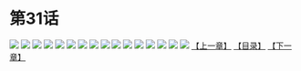 # 第31话
![](https://s2.baozimh.com/scomic/yuekanshaonuyeqijun-chunquan/0/35-3uhr/1.jpg)
![](https://s2.baozimh.com/scomic/yuekanshaonuyeqijun-chunquan/0/35-3uhr/2.jpg)
![](https://s2.baozimh.com/scomic/yuekanshaonuyeqijun-chunquan/0/35-3uhr/3.jpg)
![](https://s2.baozimh.com/scomic/yuekanshaonuyeqijun-chunquan/0/35-3uhr/4.jpg)
![](https://s2.baozimh.com/scomic/yuekanshaonuyeqijun-chunquan/0/35-3uhr/5.jpg)
![](https://s2.baozimh.com/scomic/yuekanshaonuyeqijun-chunquan/0/35-3uhr/6.jpg)
![](https://s2.baozimh.com/scomic/yuekanshaonuyeqijun-chunquan/0/35-3uhr/7.jpg)
![](https://s2.baozimh.com/scomic/yuekanshaonuyeqijun-chunquan/0/35-3uhr/8.jpg)
![](https://s2.baozimh.com/scomic/yuekanshaonuyeqijun-chunquan/0/35-3uhr/9.jpg)
![](https://s2.baozimh.com/scomic/yuekanshaonuyeqijun-chunquan/0/35-3uhr/10.jpg)
![](https://s2.baozimh.com/scomic/yuekanshaonuyeqijun-chunquan/0/35-3uhr/11.jpg)
![](https://s2.baozimh.com/scomic/yuekanshaonuyeqijun-chunquan/0/35-3uhr/12.jpg)
![](https://s2.baozimh.com/scomic/yuekanshaonuyeqijun-chunquan/0/35-3uhr/13.jpg)
![](https://s2.baozimh.com/scomic/yuekanshaonuyeqijun-chunquan/0/35-3uhr/14.jpg)
![](https://s2.baozimh.com/scomic/yuekanshaonuyeqijun-chunquan/0/35-3uhr/15.jpg)
![](https://s2.baozimh.com/scomic/yuekanshaonuyeqijun-chunquan/0/35-3uhr/16.jpg)
[【上一章】](./35.md)
[【目录】](./README.md)
[【下一章】](./37.md)
